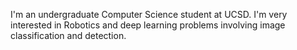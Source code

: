 I'm an undergraduate Computer Science student at UCSD. I'm very interested in
Robotics and deep learning problems involving image classification and
detection. 
